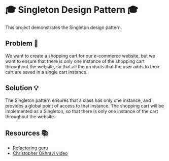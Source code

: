# 🎓 Singleton Design Pattern 🎓

This project demonstrates the Singleton design pattern.

## Problem 🤔

We want to create a shopping cart for our e-commerce website, but we want to ensure that there is only one instance of the shopping cart throughout the website, so that all the products that the user adds to their cart are saved in a single cart instance.

## Solution 💡

The Singleton pattern ensures that a class has only one instance, and provides a global point of access to that instance. The shopping cart will be implemented as a Singleton, so that there is only one instance of the cart throughout the website.

## Resources 📚

- [Refactoring guru](https://refactoring.guru/design-patterns/singleton)
- [Christopher Okhravi video](https://www.youtube.com/watch?v=hUE_j6q0LTQ)
